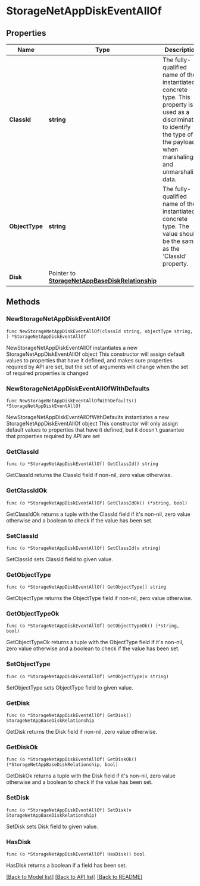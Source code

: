 # StorageNetAppDiskEventAllOf

## Properties

Name | Type | Description | Notes
------------ | ------------- | ------------- | -------------
**ClassId** | **string** | The fully-qualified name of the instantiated, concrete type. This property is used as a discriminator to identify the type of the payload when marshaling and unmarshaling data. | [default to "storage.NetAppDiskEvent"]
**ObjectType** | **string** | The fully-qualified name of the instantiated, concrete type. The value should be the same as the &#39;ClassId&#39; property. | [default to "storage.NetAppDiskEvent"]
**Disk** | Pointer to [**StorageNetAppBaseDiskRelationship**](StorageNetAppBaseDiskRelationship.md) |  | [optional] 

## Methods

### NewStorageNetAppDiskEventAllOf

`func NewStorageNetAppDiskEventAllOf(classId string, objectType string, ) *StorageNetAppDiskEventAllOf`

NewStorageNetAppDiskEventAllOf instantiates a new StorageNetAppDiskEventAllOf object
This constructor will assign default values to properties that have it defined,
and makes sure properties required by API are set, but the set of arguments
will change when the set of required properties is changed

### NewStorageNetAppDiskEventAllOfWithDefaults

`func NewStorageNetAppDiskEventAllOfWithDefaults() *StorageNetAppDiskEventAllOf`

NewStorageNetAppDiskEventAllOfWithDefaults instantiates a new StorageNetAppDiskEventAllOf object
This constructor will only assign default values to properties that have it defined,
but it doesn't guarantee that properties required by API are set

### GetClassId

`func (o *StorageNetAppDiskEventAllOf) GetClassId() string`

GetClassId returns the ClassId field if non-nil, zero value otherwise.

### GetClassIdOk

`func (o *StorageNetAppDiskEventAllOf) GetClassIdOk() (*string, bool)`

GetClassIdOk returns a tuple with the ClassId field if it's non-nil, zero value otherwise
and a boolean to check if the value has been set.

### SetClassId

`func (o *StorageNetAppDiskEventAllOf) SetClassId(v string)`

SetClassId sets ClassId field to given value.


### GetObjectType

`func (o *StorageNetAppDiskEventAllOf) GetObjectType() string`

GetObjectType returns the ObjectType field if non-nil, zero value otherwise.

### GetObjectTypeOk

`func (o *StorageNetAppDiskEventAllOf) GetObjectTypeOk() (*string, bool)`

GetObjectTypeOk returns a tuple with the ObjectType field if it's non-nil, zero value otherwise
and a boolean to check if the value has been set.

### SetObjectType

`func (o *StorageNetAppDiskEventAllOf) SetObjectType(v string)`

SetObjectType sets ObjectType field to given value.


### GetDisk

`func (o *StorageNetAppDiskEventAllOf) GetDisk() StorageNetAppBaseDiskRelationship`

GetDisk returns the Disk field if non-nil, zero value otherwise.

### GetDiskOk

`func (o *StorageNetAppDiskEventAllOf) GetDiskOk() (*StorageNetAppBaseDiskRelationship, bool)`

GetDiskOk returns a tuple with the Disk field if it's non-nil, zero value otherwise
and a boolean to check if the value has been set.

### SetDisk

`func (o *StorageNetAppDiskEventAllOf) SetDisk(v StorageNetAppBaseDiskRelationship)`

SetDisk sets Disk field to given value.

### HasDisk

`func (o *StorageNetAppDiskEventAllOf) HasDisk() bool`

HasDisk returns a boolean if a field has been set.


[[Back to Model list]](../README.md#documentation-for-models) [[Back to API list]](../README.md#documentation-for-api-endpoints) [[Back to README]](../README.md)


